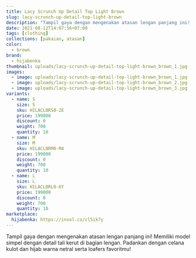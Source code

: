 ```yaml
---
title: Lacy Scrunch Up Detail Top Light Brown
slug: lacy-scrunch-up-detail-top-light-brown
description: "Tampil gaya dengan mengenakan atasan lengan panjang ini! Memiliki model simpel dengan detail tali kerut di bagian lengan. Padankan dengan celana kulot dan hijab warna netral serta loafers favoritmu!"
date: 2021-08-12T14:07:56+07:00
tags: [clothing]
collections: [pakaian, atasan]
color:
  - brown
brand:
  - hijabenka
thumbnail: uploads/lacy-scrunch-up-detail-top-light-brown_brown_1.jpg
images:
  - image: uploads/lacy-scrunch-up-detail-top-light-brown_brown_1.jpg
  - image: uploads/lacy-scrunch-up-detail-top-light-brown_brown_2.jpg
  - image: uploads/lacy-scrunch-up-detail-top-light-brown_brown_3.jpg
variants:
  - name: S
    size: S
    sku: HILACLBRS0-2E
    price: 199000
    discount: 0
    weight: 700
    quantity: 10
  - name: M
    size: M
    sku: HILACLBRM0-M4
    price: 199000
    discount: 0
    weight: 700
    quantity: 10
  - name: L
    size: L
    sku: HILACLBRL0-6Y
    price: 199000
    discount: 0
    weight: 700
    quantity: 10
marketplace:
  hijabenka: https://invol.co/cl5ik7y
---
```


Tampil gaya dengan mengenakan atasan lengan panjang ini! Memiliki model simpel dengan detail tali kerut di bagian lengan. Padankan dengan celana kulot dan hijab warna netral serta loafers favoritmu!

